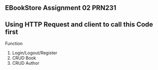EBookStore
Assignment 02 PRN231
------------
Using HTTP Request and client to call this
Code first
-----------
Function
1. Login/Logout/Register
2. CRUD Book
3. CRUD Author